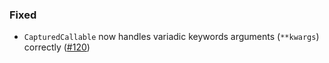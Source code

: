 <!--
A new scriv changelog fragment.

Uncomment the section that is right (remove the HTML comment wrapper).
-->

<!--
### Removed

- A bullet item for the Removed category.

-->
<!--
### Added

- A bullet item for the Added category.

-->
<!--
### Changed

- A bullet item for the Changed category.

-->
<!--
### Deprecated

- A bullet item for the Deprecated category.

-->

### Fixed

- `CapturedCallable` now handles variadic keywords arguments (`**kwargs`) correctly ([#120](https://github.com/mckinsey/vizro/pull/120))


<!--
### Security

- A bullet item for the Security category.

-->
